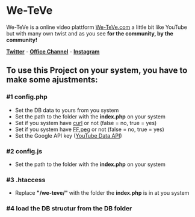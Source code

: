 # We-TeVe

We-TeVe is a online video plattform [We-TeVe.com](https://www.We-TeVe.com/) a little bit like YouTube but with many own twist
and as you see **for the community, by the community!**

**[Twitter](https://twitter.com/We_TeVe)** - **[Office Channel](https://www.we-teve.com/user/We-TeVe)** - **[Instagram](https://www.instagram.com/we_teve/)**

## To use this Project on your system, you have to make some ajustments:

### #1 config.php
- Set the DB data to yours from you system
- Set the path to the folder with the **index.php** on your system
- Set if you system have [curl](https://curl.haxx.se/) or not (false = no, true = yes)
- Set if you system have [FF,peg](https://www.ffmpeg.org/) or not (false = no, true = yes)
- Set the Google API key ([YouTube Data API](https://developers.google.com/youtube/v3/))

### #2 config.js
- Set the path to the folder with the **index.php** on your system

### #3 .htaccess
- Replace **"/we-teve/"** with the folder the **index.php** is in at you system

### #4 load the DB structur from the DB folder


